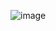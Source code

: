![image](https://github.com/avborodin/manuals/assets/13521704/5b71efde-a7f9-4c02-b8a4-e4c78b142662)
